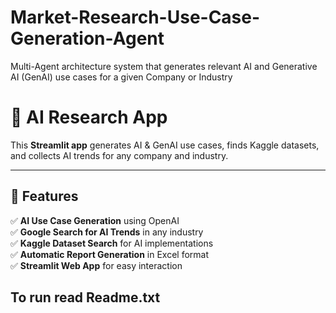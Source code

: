 # Market-Research-Use-Case-Generation-Agent
Multi-Agent architecture system that generates relevant AI and Generative AI (GenAI) use cases for a given Company or Industry

# 🚀 AI Research App  

This **Streamlit app** generates AI & GenAI use cases, finds Kaggle datasets, and collects AI trends for any company and industry.

---

## 📌 Features
✅ **AI Use Case Generation** using OpenAI  
✅ **Google Search for AI Trends** in any industry  
✅ **Kaggle Dataset Search** for AI implementations  
✅ **Automatic Report Generation** in Excel format  
✅ **Streamlit Web App** for easy interaction  

## To run read Readme.txt

